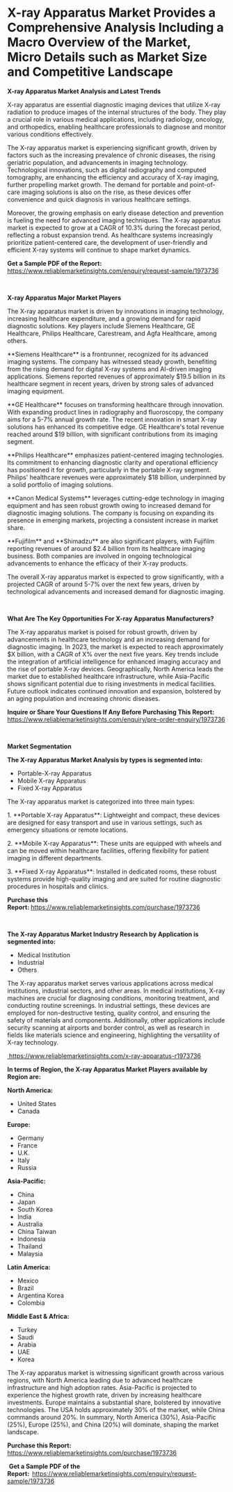 <p><h1>X-ray Apparatus Market Provides a Comprehensive Analysis Including a Macro Overview of the Market, Micro Details such as Market Size and Competitive Landscape</h1></p><p><strong>X-ray Apparatus Market Analysis and Latest Trends</strong></p>
<p><p>X-ray apparatus are essential diagnostic imaging devices that utilize X-ray radiation to produce images of the internal structures of the body. They play a crucial role in various medical applications, including radiology, oncology, and orthopedics, enabling healthcare professionals to diagnose and monitor various conditions effectively.</p><p>The X-ray apparatus market is experiencing significant growth, driven by factors such as the increasing prevalence of chronic diseases, the rising geriatric population, and advancements in imaging technology. Technological innovations, such as digital radiography and computed tomography, are enhancing the efficiency and accuracy of X-ray imaging, further propelling market growth. The demand for portable and point-of-care imaging solutions is also on the rise, as these devices offer convenience and quick diagnosis in various healthcare settings.</p><p>Moreover, the growing emphasis on early disease detection and prevention is fueling the need for advanced imaging techniques. The X-ray apparatus market is expected to grow at a CAGR of 10.3% during the forecast period, reflecting a robust expansion trend. As healthcare systems increasingly prioritize patient-centered care, the development of user-friendly and efficient X-ray systems will continue to shape market dynamics.</p></p>
<p><strong>Get a Sample PDF of the Report:&nbsp;</strong> <a href="https://www.reliablemarketinsights.com/enquiry/request-sample/1973736?utm_campaign=3281&utm_medium=2&utm_source=Github&utm_content=ia&utm_term=12042025&utm_id=x-ray-apparatus">https://www.reliablemarketinsights.com/enquiry/request-sample/1973736</a></p>
<p>&nbsp;</p>
<p><strong>X-ray Apparatus Major Market Players</strong></p>
<p><p>The X-ray apparatus market is driven by innovations in imaging technology, increasing healthcare expenditure, and a growing demand for rapid diagnostic solutions. Key players include Siemens Healthcare, GE Healthcare, Philips Healthcare, Carestream, and Agfa Healthcare, among others.</p><p>**Siemens Healthcare** is a frontrunner, recognized for its advanced imaging systems. The company has witnessed steady growth, benefiting from the rising demand for digital X-ray systems and AI-driven imaging applications. Siemens reported revenues of approximately $19.5 billion in its healthcare segment in recent years, driven by strong sales of advanced imaging equipment.</p><p>**GE Healthcare** focuses on transforming healthcare through innovation. With expanding product lines in radiography and fluoroscopy, the company aims for a 5-7% annual growth rate. The recent innovation in smart X-ray solutions has enhanced its competitive edge. GE Healthcare's total revenue reached around $19 billion, with significant contributions from its imaging segment.</p><p>**Philips Healthcare** emphasizes patient-centered imaging technologies. Its commitment to enhancing diagnostic clarity and operational efficiency has positioned it for growth, particularly in the portable X-ray segment. Philips' healthcare revenues were approximately $18 billion, underpinned by a solid portfolio of imaging solutions.</p><p>**Canon Medical Systems** leverages cutting-edge technology in imaging equipment and has seen robust growth owing to increased demand for diagnostic imaging solutions. The company is focusing on expanding its presence in emerging markets, projecting a consistent increase in market share.</p><p>**Fujifilm** and **Shimadzu** are also significant players, with Fujifilm reporting revenues of around $2.4 billion from its healthcare imaging business. Both companies are involved in ongoing technological advancements to enhance the efficacy of their X-ray products.</p><p>The overall X-ray apparatus market is expected to grow significantly, with a projected CAGR of around 5-7% over the next few years, driven by technological advancements and increased demand for diagnostic imaging.</p></p>
<p>&nbsp;</p>
<p><strong>What Are The Key Opportunities For X-ray Apparatus Manufacturers?</strong></p>
<p><p>The X-ray apparatus market is poised for robust growth, driven by advancements in healthcare technology and an increasing demand for diagnostic imaging. In 2023, the market is expected to reach approximately $X billion, with a CAGR of X% over the next five years. Key trends include the integration of artificial intelligence for enhanced imaging accuracy and the rise of portable X-ray devices. Geographically, North America leads the market due to established healthcare infrastructure, while Asia-Pacific shows significant potential due to rising investments in medical facilities. Future outlook indicates continued innovation and expansion, bolstered by an aging population and increasing chronic diseases.</p></p>
<p><strong>Inquire or Share Your Questions If Any Before Purchasing This Report:</strong> <a href="https://www.reliablemarketinsights.com/enquiry/pre-order-enquiry/1973736?utm_campaign=3281&utm_medium=2&utm_source=Github&utm_content=ia&utm_term=12042025&utm_id=x-ray-apparatus">https://www.reliablemarketinsights.com/enquiry/pre-order-enquiry/1973736</a></p>
<p>&nbsp;</p>
<p><strong>Market Segmentation</strong></p>
<p><strong>The X-ray Apparatus Market Analysis by types is segmented into:</strong></p>
<p><ul><li>Portable-X-ray Apparatus</li><li>Mobile X-ray Apparatus</li><li>Fixed X-ray Apparatus</li></ul></p>
<p><p>The X-ray apparatus market is categorized into three main types: </p><p>1. **Portable X-ray Apparatus**: Lightweight and compact, these devices are designed for easy transport and use in various settings, such as emergency situations or remote locations. </p><p>2. **Mobile X-ray Apparatus**: These units are equipped with wheels and can be moved within healthcare facilities, offering flexibility for patient imaging in different departments. </p><p>3. **Fixed X-ray Apparatus**: Installed in dedicated rooms, these robust systems provide high-quality imaging and are suited for routine diagnostic procedures in hospitals and clinics.</p></p>
<p><strong>Purchase this Report:&nbsp;</strong><a href="https://www.reliablemarketinsights.com/purchase/1973736?utm_campaign=3281&utm_medium=2&utm_source=Github&utm_content=ia&utm_term=12042025&utm_id=x-ray-apparatus">https://www.reliablemarketinsights.com/purchase/1973736</a></p>
<p>&nbsp;</p>
<p><strong>The X-ray Apparatus Market Industry Research by Application is segmented into:</strong></p>
<p><ul><li>Medical Institution</li><li>Industrial</li><li>Others</li></ul></p>
<p><p>The X-ray apparatus market serves various applications across medical institutions, industrial sectors, and other areas. In medical institutions, X-ray machines are crucial for diagnosing conditions, monitoring treatment, and conducting routine screenings. In industrial settings, these devices are employed for non-destructive testing, quality control, and ensuring the safety of materials and components. Additionally, other applications include security scanning at airports and border control, as well as research in fields like materials science and engineering, highlighting the versatility of X-ray technology.</p></p>
<p><a href="https://www.reliablemarketinsights.com/x-ray-apparatus-r1973736?utm_campaign=3281&utm_medium=2&utm_source=Github&utm_content=ia&utm_term=12042025&utm_id=x-ray-apparatus">&nbsp;https://www.reliablemarketinsights.com/x-ray-apparatus-r1973736</a></p>
<p><strong>In terms of Region, the X-ray Apparatus Market Players available by Region are:</strong></p>
<p>
    <p> <strong> North America: </strong>
        <ul>
            <li>United States</li>
            <li>Canada</li>
        </ul>
        </p> 
    <p> <strong> Europe: </strong>
        <ul>
            <li>Germany</li>
            <li>France</li>
            <li>U.K.</li>
            <li>Italy</li>
            <li>Russia</li>
        </ul>
        </p> 
    <p> <strong> Asia-Pacific: </strong>
        <ul>
            <li>China</li>
            <li>Japan</li>
            <li>South Korea</li>
            <li>India</li>
            <li>Australia</li>
            <li>China Taiwan</li>
            <li>Indonesia</li>
            <li>Thailand</li>
            <li>Malaysia</li>
        </ul>
        </p> 
    <p> <strong> Latin America: </strong>
        <ul>
            <li>Mexico</li>
            <li>Brazil</li>
            <li>Argentina Korea</li>
            <li>Colombia</li>
        </ul>
        </p> 
    <p> <strong> Middle East & Africa: </strong>
        <ul>
            <li>Turkey</li>
            <li>Saudi</li>
            <li>Arabia</li>
            <li>UAE</li>
            <li>Korea</li>
        </ul>
    </p>
    </p>
<p><p>The X-ray apparatus market is witnessing significant growth across various regions, with North America leading due to advanced healthcare infrastructure and high adoption rates. Asia-Pacific is projected to experience the highest growth rate, driven by increasing healthcare investments. Europe maintains a substantial share, bolstered by innovative technologies. The USA holds approximately 30% of the market, while China commands around 20%. In summary, North America (30%), Asia-Pacific (25%), Europe (25%), and China (20%) will dominate, shaping the market landscape.</p></p>
<p><strong>Purchase this Report: </strong><a href="https://www.reliablemarketinsights.com/purchase/1973736?utm_campaign=3281&utm_medium=2&utm_source=Github&utm_content=ia&utm_term=12042025&utm_id=x-ray-apparatus">https://www.reliablemarketinsights.com/purchase/1973736</a></p>
<p>&nbsp;<strong>Get a Sample PDF of the Report:&nbsp;&nbsp;</strong><a href="https://www.reliablemarketinsights.com/enquiry/request-sample/1973736?utm_campaign=3281&utm_medium=2&utm_source=Github&utm_content=ia&utm_term=12042025&utm_id=x-ray-apparatus">https://www.reliablemarketinsights.com/enquiry/request-sample/1973736</a></p>
<p><strong></strong></p>
<p><p></p><p></p><p></p></p>